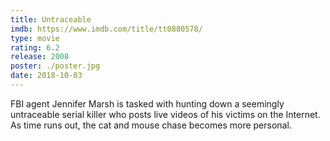 ```yaml
---
title: Untraceable
imdb: https://www.imdb.com/title/tt0880578/
type: movie
rating: 6.2
release: 2008
poster: ./poster.jpg
date: 2018-10-03
---
```

FBI agent Jennifer Marsh is tasked with hunting down a seemingly untraceable serial killer who posts live videos of his victims on the Internet. As time runs out, the cat and mouse chase becomes more personal.